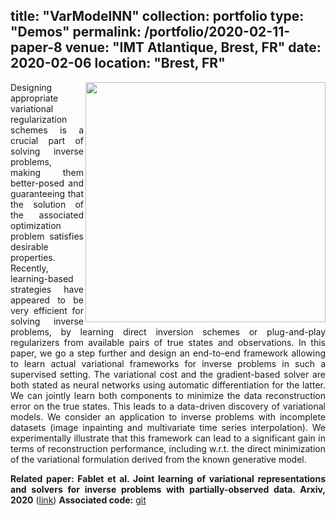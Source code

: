 title: "VarModelNN"
collection: portfolio
type: "Demos"
permalink: /portfolio/2020-02-11-paper-8
venue: "IMT Atlantique, Brest, FR"
date: 2020-02-06
location: "Brest, FR"
---


<div style="text-align: justify"> 
<img src="https://rfablet.github.io/images/fig_MNIST0770_All.png" width="384" align ="right">
 
Designing appropriate variational regularization schemes is a crucial part of solving inverse problems, making them better-posed and guaranteeing that the solution of the associated optimization problem satisfies desirable properties. Recently, learning-based strategies have appeared to be very efficient for solving inverse problems, by learning direct inversion schemes or plug-and-play regularizers from available pairs of true states and observations. In this paper, we go a step further and design an end-to-end framework allowing to learn actual variational frameworks for inverse problems in such a supervised setting. The variational cost and the gradient-based solver are both stated as neural networks using automatic differentiation for the latter. We can jointly learn both components to minimize the data reconstruction error on the true states. This leads to a data-driven discovery of variational models. We consider an application to inverse problems with incomplete datasets (image inpainting and multivariate time series interpolation). We experimentally illustrate that this framework can lead to a significant gain in terms of reconstruction performance, including w.r.t. the direct minimization of the variational formulation derived from the known generative model.

<strong>Related paper: Fablet et al. Joint learning of variational representations and solvers for inverse problems with partially-observed data. Arxiv, 2020</strong> (<a href="https://arxiv.org/abs/2006.03653">link</a>)
<strong>
Associated code:</strong>  <a href="https://github.com/CIA-Oceanix/DinAE_4DVarNN_torch">git</a>
</div>
